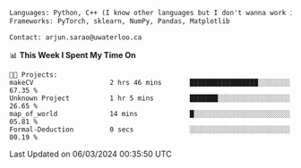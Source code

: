 ```txt
Languages: Python, C++ (I know other languages but I don't wanna work in em)
Frameworks: PyTorch, sklearn, NumPy, Pandas, Matplotlib

Contact: arjun.sarao@uwaterloo.ca
```

<!--START_SECTION:waka-->
📊 **This Week I Spent My Time On** 

```text
🐱‍💻 Projects: 
makeCV                   2 hrs 46 mins       █████████████████░░░░░░░░   67.35 % 
Unknown Project          1 hr 5 mins         ███████░░░░░░░░░░░░░░░░░░   26.65 % 
map_of_world             14 mins             █░░░░░░░░░░░░░░░░░░░░░░░░   05.81 % 
Formal-Deduction         0 secs              ░░░░░░░░░░░░░░░░░░░░░░░░░   00.19 % 
```


 Last Updated on 06/03/2024 00:35:50 UTC
<!--END_SECTION:waka-->
